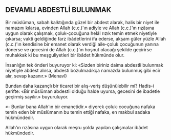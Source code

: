 ## DEVAMLI ABDESTLİ BULUNMAK

Bir müslüman, sabah kalktığında güzel bir abdest alarak, halis bir niyet ile namazını kılarsa, evinden Allah (c.c.)'ın adiyle ve Allah (c.c.)'ın rızâsına uygun olarak çalışmak, çoluk-çocuğuna helâl rızık temin etmek niyetiy­le çıkarsa; vakti geldiğinde farz ibâdetlerini ifa ederse, akşam güler yüzle Allah (c.c.)'ın kendisine bir emanet olarak verdiği aile-çoluk çocuğunun yanına dönerse ve gecesini de Al­lah (c.c.)'ın hoşnut olacağı şekilde geçirirse muhakkak ki bu meşguliyetleri bir ibâdet hük­münde olur.

İnsanlığın tek önderi buyuruyor ki: «Siz­den biriniz daima abdestli bulunmak niyetiyle abdest alırsa, abdesti bozulmadıkça namazda bulunmuş gibi ecîr alır, sevap kazanır.» (Menavî)

Bundan daha kazançlı bir ticaret bir alış-veriş düşünülebilir mi? Hadis-i şerifte: «Bir müslüman abdestli olduğu halde uyursa, gecesini de ibadetle geçirmiş sayılır.» buyuruluyor.

«- Bunlar bana Allah'ın bir emanetidir.» diyerek çoluk-cocuğuna nafaka temin eden bir müslümanın bu temin ettiği nafaka, en makbul sadaka hükmündedir.

Allah'ın rızâsına uygun olarak meşru yolda yapılan çalışmalar ibâdet hükmündedir.
